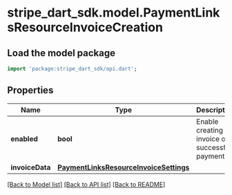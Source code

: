 # stripe_dart_sdk.model.PaymentLinksResourceInvoiceCreation

## Load the model package
```dart
import 'package:stripe_dart_sdk/api.dart';
```

## Properties
Name | Type | Description | Notes
------------ | ------------- | ------------- | -------------
**enabled** | **bool** | Enable creating an invoice on successful payment. | 
**invoiceData** | [**PaymentLinksResourceInvoiceSettings**](PaymentLinksResourceInvoiceSettings.md) |  | [optional] 

[[Back to Model list]](../README.md#documentation-for-models) [[Back to API list]](../README.md#documentation-for-api-endpoints) [[Back to README]](../README.md)


